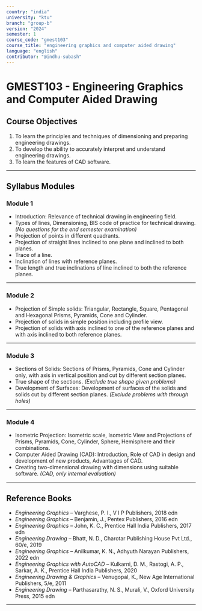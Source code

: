 ```yaml
---
country: "india"
university: "ktu"
branch: "group-b"
version: "2024"
semester: 1
course_code: "gmest103"
course_title: "engineering graphics and computer aided drawing"
language: "english"
contributor: "@indhu-subash"
---
```


# GMEST103 - Engineering Graphics and Computer Aided Drawing  

## Course Objectives  

1. To learn the principles and techniques of dimensioning and preparing engineering drawings.  
2. To develop the ability to accurately interpret and understand engineering drawings.  
3. To learn the features of CAD software.  

---

## Syllabus Modules  

### Module 1  
- Introduction: Relevance of technical drawing in engineering field.  
- Types of lines, Dimensioning, BIS code of practice for technical drawing. *(No questions for the end semester examination)*  
- Projection of points in different quadrants.  
- Projection of straight lines inclined to one plane and inclined to both planes.  
- Trace of a line.  
- Inclination of lines with reference planes.  
- True length and true inclinations of line inclined to both the reference planes.  

---

### Module 2  
- Projection of Simple solids: Triangular, Rectangle, Square, Pentagonal and Hexagonal Prisms, Pyramids, Cone and Cylinder.  
- Projection of solids in simple position including profile view.  
- Projection of solids with axis inclined to one of the reference planes and with axis inclined to both reference planes.  

---

### Module 3  
- Sections of Solids: Sections of Prisms, Pyramids, Cone and Cylinder only, with axis in vertical position and cut by different section planes.  
- True shape of the sections. *(Exclude true shape given problems)*  
- Development of Surfaces: Development of surfaces of the solids and solids cut by different section planes. *(Exclude problems with through holes)*  

---

### Module 4  
- Isometric Projection: Isometric scale, Isometric View and Projections of Prisms, Pyramids, Cone, Cylinder, Sphere, Hemisphere and their combinations.  
- Computer Aided Drawing (CAD): Introduction, Role of CAD in design and development of new products, Advantages of CAD.  
- Creating two-dimensional drawing with dimensions using suitable software. *(CAD, only internal evaluation)*  

---

## Reference Books  

- *Engineering Graphics* – Varghese, P. I., V I P Publishers, 2018 edn  
- *Engineering Graphics* – Benjamin, J., Pentex Publishers, 2016 edn  
- *Engineering Graphics* – John, K. C., Prentice Hall India Publishers, 2017 edn  
- *Engineering Drawing* – Bhatt, N. D., Charotar Publishing House Pvt Ltd., 60/e, 2019  
- *Engineering Graphics* – Anilkumar, K. N., Adhyuth Narayan Publishers, 2022 edn  
- *Engineering Graphics with AutoCAD* – Kulkarni, D. M., Rastogi, A. P., Sarkar, A. K., Prentice Hall India Publishers, 2020  
- *Engineering Drawing & Graphics* – Venugopal, K., New Age International Publishers, 5/e, 2011  
- *Engineering Drawing* – Parthasarathy, N. S., Murali, V., Oxford University Press, 2015 edn  

---
